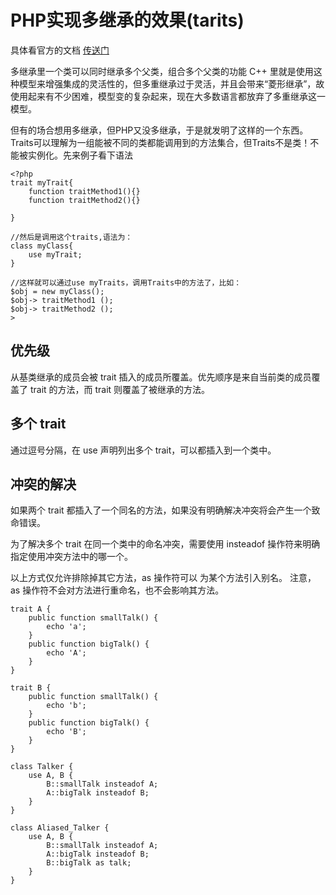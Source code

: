 # PHP实现多继承的效果(tarits)

具体看官方的文档
[传送门](http://php.net/manual/zh/language.oop5.traits.php)

多继承里一个类可以同时继承多个父类，组合多个父类的功能 C++ 里就是使用这种模型来增强集成的灵活性的，但多重继承过于灵活，并且会带来“菱形继承”，故使用起来有不少困难，模型变的复杂起来，现在大多数语言都放弃了多重继承这一模型。 

 但有的场合想用多继承，但PHP又没多继承，于是就发明了这样的一个东西。 
Traits可以理解为一组能被不同的类都能调用到的方法集合，但Traits不是类！不能被实例化。先来例子看下语法

```
<?php
trait myTrait{
    function traitMethod1(){}
    function traitMethod2(){}

}

//然后是调用这个traits,语法为：
class myClass{
    use myTrait;
}

//这样就可以通过use myTraits，调用Traits中的方法了，比如：
$obj = new myClass();
$obj-> traitMethod1 ();
$obj-> traitMethod2 (); 
>
```

## 优先级

从基类继承的成员会被 trait 插入的成员所覆盖。优先顺序是来自当前类的成员覆盖了 trait 的方法，而 trait 则覆盖了被继承的方法。

## 多个 trait

通过逗号分隔，在 use 声明列出多个 trait，可以都插入到一个类中。

## 冲突的解决

如果两个 trait 都插入了一个同名的方法，如果没有明确解决冲突将会产生一个致命错误。

为了解决多个 trait 在同一个类中的命名冲突，需要使用 insteadof 操作符来明确指定使用冲突方法中的哪一个。

以上方式仅允许排除掉其它方法，as 操作符可以 为某个方法引入别名。 注意，as 操作符不会对方法进行重命名，也不会影响其方法。

```
trait A {
    public function smallTalk() {
        echo 'a';
    }
    public function bigTalk() {
        echo 'A';
    }
}

trait B {
    public function smallTalk() {
        echo 'b';
    }
    public function bigTalk() {
        echo 'B';
    }
}

class Talker {
    use A, B {
        B::smallTalk insteadof A;
        A::bigTalk insteadof B;
    }
}

class Aliased_Talker {
    use A, B {
        B::smallTalk insteadof A;
        A::bigTalk insteadof B;
        B::bigTalk as talk;
    }
}
```












